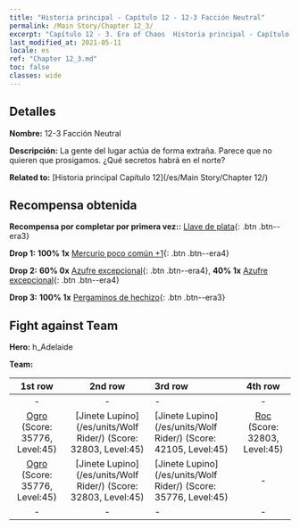 ```yaml
---
title: "Historia principal - Capítulo 12 - 12-3 Facción Neutral"
permalink: /Main Story/Chapter 12_3/
excerpt: "Capítulo 12 - 3. Era of Chaos  Historia principal - Capítulo 12_3. 12-3 Facción Neutral"
last_modified_at: 2021-05-11
locale: es
ref: "Chapter 12_3.md"
toc: false
classes: wide
---
```


## Detalles

 **Nombre:** 12-3 Facción Neutral

 **Descripción:** La gente del lugar actúa de forma extraña. Parece que no quieren que prosigamos. ¿Qué secretos habrá en el norte?

 **Related to:** [Historia principal Capítulo 12](/es/Main Story/Chapter 12/)

## Recompensa obtenida

 **Recompensa por completar por primera vez::** [Llave de plata](/ItemsES/con_693/){: .btn .btn--era3}

 **Drop 1:** **100% 1x** [Mercurio poco común +1](/ItemsES/mat_42/){: .btn .btn--era4}

 **Drop 2:** **60% 0x** [Azufre excepcional](/ItemsES/mat_36/){: .btn .btn--era4}, **40% 1x** [Azufre excepcional](/ItemsES/mat_36/){: .btn .btn--era4}

 **Drop 3:** **100% 1x** [Pergaminos de hechizo](/ItemsES/con_694/){: .btn .btn--era3}


## Fight against Team
 **Hero:** h_Adelaide

 **Team:**


  | 1st row | 2nd row | 3rd row | 4th row |
  |:----:|:----:|:----|:----:|
  | - | - | - | - |
  | [Ogro](/es/units/Ogre/) (Score: 35776, Level:45)  | [Jinete Lupino](/es/units/Wolf Rider/) (Score: 32803, Level:45)  | [Jinete Lupino](/es/units/Wolf Rider/) (Score: 42105, Level:45)  | [Roc](/es/units/Roc/) (Score: 32803, Level:45)  |
  | [Ogro](/es/units/Ogre/) (Score: 35776, Level:45)  | [Jinete Lupino](/es/units/Wolf Rider/) (Score: 32803, Level:45)  | [Jinete Lupino](/es/units/Wolf Rider/) (Score: 35776, Level:45)  | - |
  | - | - | - | - |


